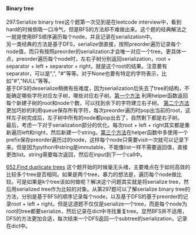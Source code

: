 #### Binary tree 
297.Serialize binary tree这个题第一次见到是在leetcode interview中，看到hard的时候倒吸一口冷气，但是BFS的方法却不难做出来。这个题的经典解法之一就是使用BFS顺序遍历每个node，并且记录在serialization中。</br>
另一类经典的方法是基于DFS，serialize很直接，按照preorder遍历记录每个node值，而只有按照preorder的serialization才会唯一对应一个tree。更具体一点，preorder遍历每个node时，左右子树分别返回serialization，root + separator + left + separator + right，就是这个root的结果。注意要有separator，可以是",", "#"等等。对于None也要有特定的字符表示，比如"#","NULL"等等。 </br>
基于DFS的deserialize稍微有些难度，因为serialization后失去了tree的结构，不能确定哪些字符对应左子树，哪些对应右子树。[第一个方法](https://github.com/arkito-ko/leetcode/blob/main/tree/297.Serialize%20and%20Deserialize%20Binary%20Tree_DFS_v1.py) 利用helper函数返回每个新建子树的root和node个数，可以找到余下的字符建立右子树。 [第二个方法](https://github.com/arkito-ko/leetcode/blob/main/tree/297.Serialize%20and%20Deserialize%20Binary%20Tree_DFS_v2.py)更加巧妙的利用queue保存所有字符，每次preorder遍历时pop出当前的root，这样左子树完成后，左子树中所有的node都pop出去了，自然剩下都是右子树。</br>
最后，考虑一下对于serialization部分的优化。每次root + left + right其实都是重新遍历left和right，然后新建一个string。[第三个方法](https://github.com/arkito-ko/leetcode/blob/main/tree/297.Serialize%20and%20Deserialize%20Binary%20Tree_DFS_v3.py)在helper函数中多使用一个prefix保存preorder遍历过的node，这样每个node只需要visit一次就可以记录下来。但是因为python中string是immutable，不能像list一样不需要返回值，直接更改list。string需要每次返回，然后在input到下一个call中。



[652.Find duplicate trees](https://github.com/arkito-ko/leetcode/blob/main/tree/652.Find%20Duplicate%20Subtrees.py) 
这个题开始的时候毫无头绪，主要难点在于如何高效的比较多个tree是否相同。如果是两个tree，暴力的想法是，遍历每个node做比较。可是如果是k个tree该如何做呢？解决这个问题其实就是将serialize tree，然后用serialized tree作为比较的对象。从第297题可以了解serialize binary tree的方法，分别是基于BFS的顺序记录每个node，以及基于DFS的基于preorder的记录root + left + right。但是这道题不仅仅是serialize一个tree，而是每个node为root的tree都要serialize，然后记录在dict中寻找重复tree。显然BFS并不适用，DFS的方法更加合适，每次结束一个DFS返回一个subtree的serialization，记录在dict中。


